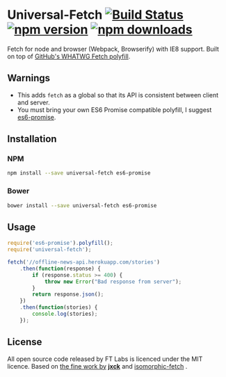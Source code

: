 Universal-Fetch
[![Build Status](https://travis-ci.org/pitzcarraldo/universal-fetch.svg?branch=master)](https://travis-ci.org/pitzcarraldo/universal-fetch)
[![npm version](https://img.shields.io/npm/v/universal-fetch.svg?style=flat-square)](https://www.npmjs.com/package/universal-fetch)
[![npm downloads](https://img.shields.io/npm/dm/universal-fetch.svg?style=flat-square)](https://www.npmjs.com/package/universal-fetch)
================

Fetch for node and browser (Webpack, Browserify) with IE8 support. Built on top of [GitHub's WHATWG Fetch polyfill](https://github.com/github/fetch).

## Warnings

- This adds `fetch` as a global so that its API is consistent between client and server.
- You must bring your own ES6 Promise compatible polyfill, I suggest [es6-promise](https://github.com/jakearchibald/es6-promise).

## Installation

### NPM

```sh
npm install --save universal-fetch es6-promise
```

### Bower

```sh
bower install --save universal-fetch es6-promise
```

## Usage

```js
require('es6-promise').polyfill();
require('universal-fetch');

fetch('//offline-news-api.herokuapp.com/stories')
	.then(function(response) {
		if (response.status >= 400) {
			throw new Error("Bad response from server");
		}
		return response.json();
	})
	.then(function(stories) {
		console.log(stories);
	});
```

## License

All open source code released by FT Labs is licenced under the MIT licence.  Based on [the fine work by](https://github.com/github/fetch/pull/31) **[jxck](https://github.com/Jxck)** and [isomorphic-fetch](https://github.com/matthew-andrews/isomorphic-fetch) .
